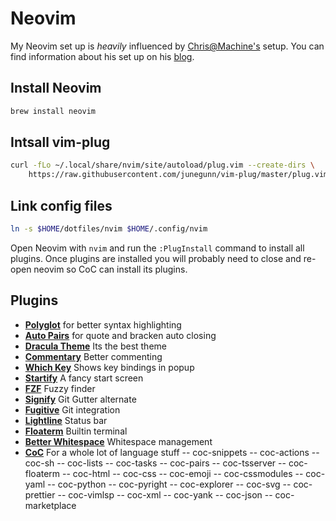 # Neovim

My Neovim set up is _heavily_ influenced by [Chris@Machine's](https://github.com/ChristianChiarulli/nvim) setup.
You can find information about his set up on his [blog](https://www.chrisatmachine.com/neovim).

## Install Neovim

```bash
brew install neovim
```

## Intsall vim-plug

```bash
curl -fLo ~/.local/share/nvim/site/autoload/plug.vim --create-dirs \
    https://raw.githubusercontent.com/junegunn/vim-plug/master/plug.vim
```

## Link config files

```bash
ln -s $HOME/dotfiles/nvim $HOME/.config/nvim
```

Open Neovim with `nvim` and run the `:PlugInstall` command to install all plugins.
Once plugins are installed you will probably need to close and re-open neovim
so CoC can install its plugins.

## Plugins

- **[Polyglot](https://github.com/sheerun/vim-polyglot)** for better syntax highlighting
- **[Auto Pairs](https://github.com/jiangmiao/auto-pairs)** for quote and bracken auto closing
- **[Dracula Theme](https://github.com/dracula/vim)** Its the best theme
- **[Commentary](https://github.com/tpope/vim-commentary)** Better commenting
- **[Which Key](https://github.com/liuchengxu/vim-which-key)** Shows key bindings in popup
- **[Startify](https://github.com/mhinz/vim-startify)** A fancy start screen
- **[FZF](https://github.com/junegunn/fzf)** Fuzzy finder
- **[Signify](https://github.com/mhinz/vim-signify)** Git Gutter alternate
- **[Fugitive](https://github.com/tpope/vim-fugitive)** Git integration
- **[Lightline](https://github.com/itchyny/lightline.vim)** Status bar
- **[Floaterm](https://github.com/voldikss/vim-floaterm)** Builtin terminal
- **[Better Whitespace](https://github.com/ntpeters/vim-better-whitespace)** Whitespace management
- **[CoC](https://github.com/neoclide/coc.nvim)** For a whole lot of language stuff
  -- coc-snippets
  -- coc-actions
  -- coc-sh
  -- coc-lists
  -- coc-tasks
  -- coc-pairs
  -- coc-tsserver
  -- coc-floaterm
  -- coc-html
  -- coc-css
  -- coc-emoji
  -- coc-cssmodules
  -- coc-yaml
  -- coc-python
  -- coc-pyright
  -- coc-explorer
  -- coc-svg
  -- coc-prettier
  -- coc-vimlsp
  -- coc-xml
  -- coc-yank
  -- coc-json
  -- coc-marketplace
